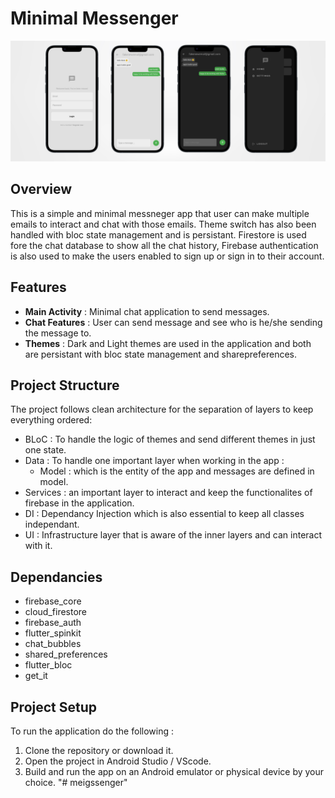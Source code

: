 # Minimal Messenger 
![mockup](assets/mockup.png)

## Overview 
This is a simple and minimal messneger app that user can make multiple emails to interact and chat with those emails. Theme switch has also been handled with bloc state management and is persistant. Firestore is used fore the chat database to show all the chat history, Firebase authentication is also used to make the users enabled to sign up or sign in to their account.

## Features 
 - **Main Activity** : Minimal chat application to send messages.
 - **Chat Features** : User can send message and see who is he/she sending the message to.
 - **Themes** : Dark and Light themes are used in the application and both are persistant with bloc state management and sharepreferences.

## Project Structure 
The project follows clean architecture for the separation of layers to keep everything ordered:

  - BLoC : To handle the logic of themes and send different themes in just one state.
  - Data : To handle one important layer when working in the app :
     - Model : which is the entity of the app and messages are defined in model.
  - Services : an important layer to interact and keep the functionalites of firebase in the application.
  - DI : Dependancy Injection which is also essential to keep all classes independant.
  - UI : Infrastructure layer that is aware of the inner layers and can interact with it.

## Dependancies 
  - firebase_core
  - cloud_firestore
  - firebase_auth
  - flutter_spinkit
  - chat_bubbles
  - shared_preferences
  - flutter_bloc
  - get_it


## Project Setup
To run the application do the following :

 1. Clone the repository or download it.
 2. Open the project in Android Studio / VScode.
 3. Build and run the app on an Android emulator or physical device by your choice.
"# meigssenger" 
